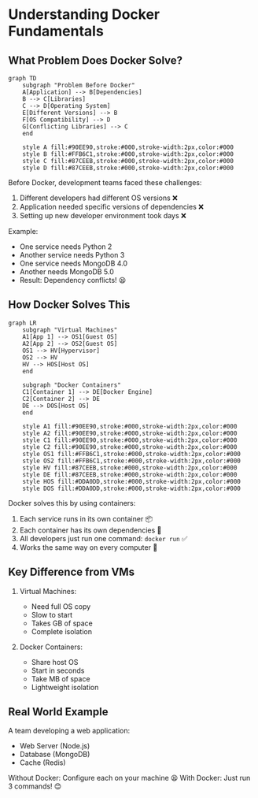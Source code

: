 # Understanding Docker Fundamentals

## What Problem Does Docker Solve?

```mermaid
graph TD
    subgraph "Problem Before Docker"
    A[Application] --> B[Dependencies]
    B --> C[Libraries]
    C --> D[Operating System]
    E[Different Versions] --> B
    F[OS Compatibility] --> D
    G[Conflicting Libraries] --> C
    end
    
    style A fill:#90EE90,stroke:#000,stroke-width:2px,color:#000
    style B fill:#FFB6C1,stroke:#000,stroke-width:2px,color:#000
    style C fill:#87CEEB,stroke:#000,stroke-width:2px,color:#000
    style D fill:#87CEEB,stroke:#000,stroke-width:2px,color:#000
```

Before Docker, development teams faced these challenges:
1. Different developers had different OS versions ❌
2. Application needed specific versions of dependencies ❌
3. Setting up new developer environment took days ❌

Example:
- One service needs Python 2
- Another service needs Python 3
- One service needs MongoDB 4.0 
- Another needs MongoDB 5.0
- Result: Dependency conflicts! 😫

## How Docker Solves This

```mermaid
graph LR
    subgraph "Virtual Machines"
    A1[App 1] --> OS1[Guest OS]
    A2[App 2] --> OS2[Guest OS]
    OS1 --> HV[Hypervisor]
    OS2 --> HV
    HV --> HOS[Host OS]
    end
    
    subgraph "Docker Containers"
    C1[Container 1] --> DE[Docker Engine]
    C2[Container 2] --> DE
    DE --> DOS[Host OS]
    end
    
    style A1 fill:#90EE90,stroke:#000,stroke-width:2px,color:#000
    style A2 fill:#90EE90,stroke:#000,stroke-width:2px,color:#000
    style C1 fill:#90EE90,stroke:#000,stroke-width:2px,color:#000
    style C2 fill:#90EE90,stroke:#000,stroke-width:2px,color:#000
    style OS1 fill:#FFB6C1,stroke:#000,stroke-width:2px,color:#000
    style OS2 fill:#FFB6C1,stroke:#000,stroke-width:2px,color:#000
    style HV fill:#87CEEB,stroke:#000,stroke-width:2px,color:#000
    style DE fill:#87CEEB,stroke:#000,stroke-width:2px,color:#000
    style HOS fill:#DDA0DD,stroke:#000,stroke-width:2px,color:#000
    style DOS fill:#DDA0DD,stroke:#000,stroke-width:2px,color:#000
```

Docker solves this by using containers:
1. Each service runs in its own container 📦
2. Each container has its own dependencies 🔧
3. All developers just run one command: `docker run` ✅
4. Works the same way on every computer 🎯

## Key Difference from VMs

1. Virtual Machines:
   - Need full OS copy
   - Slow to start
   - Takes GB of space
   - Complete isolation

2. Docker Containers:
   - Share host OS
   - Start in seconds
   - Take MB of space
   - Lightweight isolation

## Real World Example
A team developing a web application:
- Web Server (Node.js)
- Database (MongoDB)
- Cache (Redis)

Without Docker: Configure each on your machine 😫
With Docker: Just run 3 commands! 😊
```